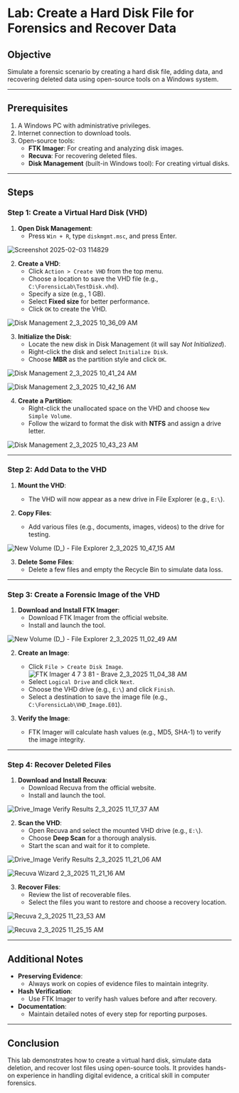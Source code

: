 # Lab: Create a Hard Disk File for Forensics and Recover Data

## Objective

Simulate a forensic scenario by creating a hard disk file, adding data, and recovering deleted data using open-source tools on a Windows system.

---

## Prerequisites

1. A Windows PC with administrative privileges.
2. Internet connection to download tools.
3. Open-source tools:
   - **FTK Imager**: For creating and analyzing disk images.
   - **Recuva**: For recovering deleted files.
   - **Disk Management** (built-in Windows tool): For creating virtual disks.

---

## Steps

### Step 1: Create a Virtual Hard Disk (VHD)
1. **Open Disk Management**:
   - Press `Win + R`, type `diskmgmt.msc`, and press Enter.

  
 ![Screenshot 2025-02-03 114829](https://github.com/user-attachments/assets/45f6df87-ab30-4fbd-9175-274bdf470ba3)

   
2. **Create a VHD**:
   - Click `Action > Create VHD` from the top menu.
   - Choose a location to save the VHD file (e.g., `C:\ForensicLab\TestDisk.vhd`).
   - Specify a size (e.g., 1 GB).
   - Select **Fixed size** for better performance.
   - Click `OK` to create the VHD.


![Disk Management 2_3_2025 10_36_09 AM](https://github.com/user-attachments/assets/43acfd01-962f-490c-881e-4fc0a1e51994)


3. **Initialize the Disk**:
   - Locate the new disk in Disk Management (it will say *Not Initialized*).
   - Right-click the disk and select `Initialize Disk`.
   - Choose **MBR** as the partition style and click `OK`.

![Disk Management 2_3_2025 10_41_24 AM](https://github.com/user-attachments/assets/1933f0a1-4ee7-464f-b320-655c0d5f937e)

![Disk Management 2_3_2025 10_42_16 AM](https://github.com/user-attachments/assets/8b8b78b6-d885-4424-b9a2-cce1183d8ec0)


4. **Create a Partition**:
   - Right-click the unallocated space on the VHD and choose `New Simple Volume`.
   - Follow the wizard to format the disk with **NTFS** and assign a drive letter.


![Disk Management 2_3_2025 10_43_23 AM](https://github.com/user-attachments/assets/6c1499c8-c8ce-48b4-a5ed-6090c211bce3)


---

### Step 2: Add Data to the VHD
1. **Mount the VHD**:
   - The VHD will now appear as a new drive in File Explorer (e.g., `E:\`).

2. **Copy Files**:
   - Add various files (e.g., documents, images, videos) to the drive for testing.
   
![New Volume (D_) - File Explorer 2_3_2025 10_47_15 AM](https://github.com/user-attachments/assets/b56dbef4-e84f-41b7-9aa9-38ce212aac10)

3. **Delete Some Files**:
   - Delete a few files and empty the Recycle Bin to simulate data loss.

---

### Step 3: Create a Forensic Image of the VHD
1. **Download and Install FTK Imager**:
   - Download FTK Imager from the official website.
   - Install and launch the tool.

![New Volume (D_) - File Explorer 2_3_2025 11_02_49 AM](https://github.com/user-attachments/assets/32c0de75-c0c8-494b-b5a8-3c7e808c6164)


2. **Create an Image**:
   - Click `File > Create Disk Image`.
     ![FTK Imager 4 7 3 81 - Brave 2_3_2025 11_04_38 AM](https://github.com/user-attachments/assets/801dbb0d-29f8-48f2-a7de-125901eafe46)
   - Select `Logical Drive` and click `Next`.
   - Choose the VHD drive (e.g., `E:\`) and click `Finish`.
   - Select a destination to save the image file (e.g., `C:\ForensicLab\VHD_Image.E01`).


3. **Verify the Image**:
   - FTK Imager will calculate hash values (e.g., MD5, SHA-1) to verify the image integrity.

---

### Step 4: Recover Deleted Files
1. **Download and Install Recuva**:
   - Download Recuva from the official website.
   - Install and launch the tool.

![Drive_Image Verify Results 2_3_2025 11_17_37 AM](https://github.com/user-attachments/assets/e7ee4b48-90cd-4c1a-8442-5532d0b12d7d)


2. **Scan the VHD**:
   - Open Recuva and select the mounted VHD drive (e.g., `E:\`).
   - Choose **Deep Scan** for a thorough analysis.
   - Start the scan and wait for it to complete.

![Drive_Image Verify Results 2_3_2025 11_21_06 AM](https://github.com/user-attachments/assets/56065880-f078-4deb-bdd8-819a38178bee)

![Recuva Wizard 2_3_2025 11_21_16 AM](https://github.com/user-attachments/assets/342ff97c-ff16-4b32-b205-de126acd9d75)


3. **Recover Files**:
   - Review the list of recoverable files.
   - Select the files you want to restore and choose a recovery location.

![Recuva 2_3_2025 11_23_53 AM](https://github.com/user-attachments/assets/dcd4e748-2613-4dc9-82ef-5b1cde84106b)


![Recuva 2_3_2025 11_25_15 AM](https://github.com/user-attachments/assets/8856d345-629a-4ed6-ae61-0891a54067fd)


---

## Additional Notes

- **Preserving Evidence**:
  - Always work on copies of evidence files to maintain integrity.
- **Hash Verification**:
  - Use FTK Imager to verify hash values before and after recovery.
- **Documentation**:
  - Maintain detailed notes of every step for reporting purposes.

---

## Conclusion

This lab demonstrates how to create a virtual hard disk, simulate data deletion, and recover lost files using open-source tools. It provides hands-on experience in handling digital evidence, a critical skill in computer forensics.
